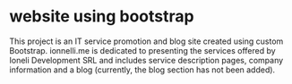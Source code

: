 # website using bootstrap
This project is an IT service promotion and blog site created using custom Bootstrap. ionnelli.me is dedicated to presenting the services offered by Ioneli Development SRL and includes service description pages, company information and a blog (currently, the blog section has not been added).
